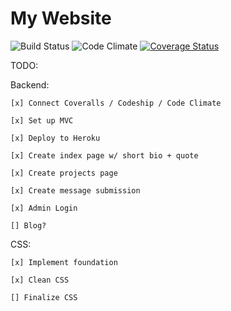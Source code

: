 # My Website

![Build Status](https://codeship.com/projects/96e654a0-b330-0133-a4d7-1a30591bad79/status?branch=master)
![Code Climate](https://codeclimate.com/github/b0p/my_site.png)
[![Coverage Status](https://coveralls.io/repos/github/b0p/my_site/badge.svg?branch=master)](https://coveralls.io/github/b0p/my_site?branch=master)

TODO:

  Backend:

    [x] Connect Coveralls / Codeship / Code Climate

    [x] Set up MVC

    [x] Deploy to Heroku

    [x] Create index page w/ short bio + quote

    [x] Create projects page

    [x] Create message submission

    [x] Admin Login

    [] Blog?


  CSS:

    [x] Implement foundation

    [x] Clean CSS

    [] Finalize CSS
